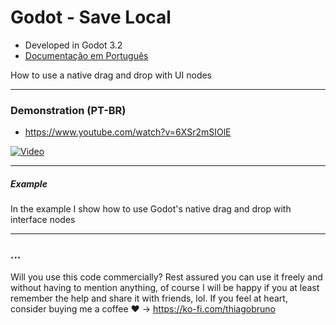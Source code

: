 # Godot - Save Local

- Developed in Godot 3.2
- [Documentação em Português](README_PT-BR.md)

How to use a native drag and drop with UI nodes

----------

### Demonstration (PT-BR)
- https://www.youtube.com/watch?v=6XSr2mSIOlE

[![Video](https://img.youtube.com/vi/6XSr2mSIOlE/0.jpg)](https://www.youtube.com/watch?v=6XSr2mSIOlE)

----------

##### Example
In the example I show how to use Godot's native drag and drop with interface nodes

----------

### ...
Will you use this code commercially? Rest assured you can use it freely and without having to mention anything, of course I will be happy if you at least remember the help and share it with friends, lol. If you feel at heart, consider buying me a coffee :heart: -> https://ko-fi.com/thiagobruno

